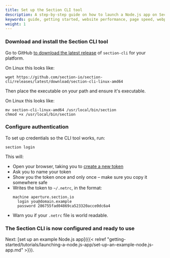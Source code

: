 ```yaml
---
title: Set up the Section CLI tool
description: A step-by-step guide on how to launch a Node.js app on Section.
keywords: guide, getting started, website performance, page speed, webpage speed, website security, content delivery network, CDN
weight: 1
---
```


### Download and install the Section CLI tool

Go to GitHub [to download the latest release](https://github.com/section-io/section-cli/releases/latest) of `section-cli` for your platform.

On Linux this looks like:

```
wget https://github.com/section-io/section-cli/releases/latest/download/section-cli-linux-amd64
```

Then place the executable on your path and ensure it's executable.

On Linux this looks like:
```
mv section-cli-linux-amd64 /usr/local/bin/section
chmod +x /usr/local/bin/section
```

### Configure authentication

To set up credentials so the CLI tool works, run:

```
section login
```

This will:

 - Open your browser, taking you to [create a new token](https://aperture.section.io/settings/tokens/new)
 - Ask you to name your token
 - Show you the token once and only once – make sure you copy it somewhere safe
 - Writes the token to `~/.netrc`, in the format:
   ```
   machine aperture.section.io
     login you@domain.example
     password 286755fad04869ca523320acce0dc6a4
   ```
 - Warn you if your `.netrc` file is world readable.

### The Section CLI is now configured and ready to use

Next: [set up an example Node.js app]({{< relref "getting-started/tutorials/launching-a-node.js-app/set-up-an-example-node.js-app.md" >}}).
